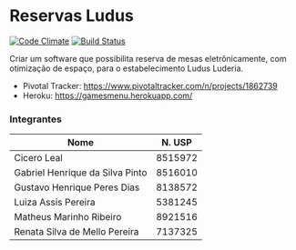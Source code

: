 # Reservas Ludus
[![Code Climate](https://codeclimate.com/github/guhdias/Reservas-Ludus/badges/gpa.svg)](https://codeclimate.com/github/guhdias/Reservas-Ludus)
[![Build Status](https://travis-ci.org/guhdias/Reservas-Ludus.svg?branch=master)](https://travis-ci.org/guhdias/Reservas-Ludus)

Criar um software que possibilita reserva de mesas eletrônicamente, com otimização de espaço, para o estabelecimento Ludus Luderia.

- Pivotal Tracker: https://www.pivotaltracker.com/n/projects/1862739
- Heroku: https://gamesmenu.herokuapp.com/

### Integrantes

| Nome                           | N. USP |
| ------------------------------ |:------:|
| Cicero Leal                    | 8515972|
| Gabriel Henrique da Silva Pinto| 8516010|
| Gustavo Henrique Peres Dias    | 8138572|
| Luiza Assis Pereira            | 5381245|
| Matheus Marinho Ribeiro        | 8921516|
| Renata Silva de Mello Pereira  | 7137325|
